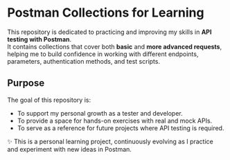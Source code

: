 # Postman Collections for Learning

This repository is dedicated to practicing and improving my skills in **API testing with Postman**.  
It contains collections that cover both **basic** and **more advanced requests**, helping me to build confidence in working with different endpoints, parameters, authentication methods, and test scripts.

## Purpose
The goal of this repository is:
- To support my personal growth as a tester and developer.  
- To provide a space for hands-on exercises with real and mock APIs.  
- To serve as a reference for future projects where API testing is required.  

✨ This is a personal learning project, continuously evolving as I practice and experiment with new ideas in Postman.
